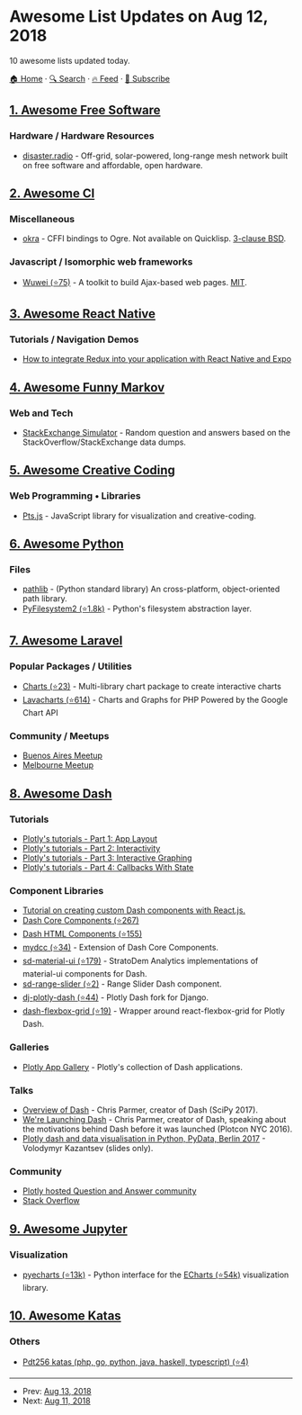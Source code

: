 # Awesome List Updates on Aug 12, 2018

10 awesome lists updated today.

[🏠 Home](/README.md) · [🔍 Search](https://www.trackawesomelist.com/search/) · [🔥 Feed](https://www.trackawesomelist.com/rss.xml) · [📮 Subscribe](https://trackawesomelist.us17.list-manage.com/subscribe?u=d2f0117aa829c83a63ec63c2f&id=36a103854c)



## [1. Awesome Free Software](/content/johnjago/awesome-free-software/README.md)

### Hardware / Hardware Resources

*   [disaster.radio](https://disaster.radio/) - Off-grid, solar-powered, long-range mesh network built on free software and affordable, open hardware.

## [2. Awesome Cl](/content/CodyReichert/awesome-cl/README.md)

### Miscellaneous

*   [okra](https://www.common-lisp.net/project/okra/manual.html) - CFFI bindings to Ogre. Not available on Quicklisp. [3-clause BSD](https://directory.fsf.org/wiki/License:BSD_3Clause).

### Javascript / Isomorphic web frameworks

*   [Wuwei (⭐75)](https://github.com/mtravers/wuwei/) - A toolkit to build Ajax-based web pages. [MIT](https://opensource.org/licenses/MIT).

## [3. Awesome React Native](/content/jondot/awesome-react-native/README.md)

### Tutorials / Navigation Demos

*   [How to integrate Redux into your application with React Native and Expo](https://medium.freecodecamp.org/how-to-integrate-redux-into-your-application-with-react-native-and-expo-ec37c9ca6033)

## [4. Awesome Funny Markov](/content/sublimino/awesome-funny-markov/README.md)

### Web and Tech

*   [StackExchange Simulator](https://se-simulator.lw1.at/) - Random question and answers based on the StackOverflow/StackExchange data dumps.

## [5. Awesome Creative Coding](/content/terkelg/awesome-creative-coding/README.md)

### Web Programming • Libraries

*   [Pts.js](https://ptsjs.org/) - JavaScript library for visualization and creative-coding.

## [6. Awesome Python](/content/vinta/awesome-python/README.md)

### Files

*   [pathlib](https://docs.python.org/3/library/pathlib.html) - (Python standard library) An cross-platform, object-oriented path library.
*   [PyFilesystem2 (⭐1.8k)](https://github.com/pyfilesystem/pyfilesystem2) - Python's filesystem abstraction layer.

## [7. Awesome Laravel](/content/chiraggude/awesome-laravel/README.md)

### Popular Packages / Utilities

*   [Charts (⭐23)](https://github.com/ConsoleTVs/Charts) - Multi-library chart package to create interactive charts
*   [Lavacharts (⭐614)](https://github.com/kevinkhill/lavacharts) - Charts and Graphs for PHP Powered by the Google Chart API

### Community / Meetups

*   [Buenos Aires Meetup](https://www.meetup.com/Laravel-Buenos-Aires/)
*   [Melbourne Meetup](https://www.meetup.com/Melbourne-laravel-Meetup/)

## [8. Awesome Dash](/content/ucg8j/awesome-dash/README.md)

### Tutorials

*   [Plotly's tutorials - Part 1: App Layout](https://plot.ly/dash/getting-started)
*   [Plotly's tutorials - Part 2: Interactivity](https://plot.ly/dash/getting-started-part-2)
*   [Plotly's tutorials - Part 3: Interactive Graphing](https://plot.ly/dash/interactive-graphing)
*   [Plotly's tutorials - Part 4: Callbacks With State](https://plot.ly/dash/state)

### Component Libraries

*   [Tutorial on creating custom Dash components with React.js.](https://plot.ly/dash/plugins)
*   [Dash Core Components (⭐267)](https://github.com/plotly/dash-core-components)
*   [Dash HTML Components (⭐155)](https://github.com/plotly/dash-html-components)
*   [mydcc (⭐34)](https://github.com/jimmybow/mydcc) - Extension of Dash Core Components.
*   [sd-material-ui (⭐179)](https://github.com/StratoDem/sd-material-ui) - StratoDem Analytics implementations of material-ui components for Dash.
*   [sd-range-slider (⭐2)](https://github.com/StratoDem/sd-range-slider) - Range Slider Dash component.
*   [dj-plotly-dash (⭐44)](https://github.com/pikhovkin/dj-plotly-dash) - Plotly Dash fork for Django.
*   [dash-flexbox-grid (⭐19)](https://github.com/pikhovkin/dash-flexbox-grid) - Wrapper around react-flexbox-grid for Plotly Dash.

### Galleries

*   [Plotly App Gallery](https://plot.ly/dash/gallery) - Plotly's collection of Dash applications.

### Talks

*   [Overview of Dash](https://www.youtube.com/watch?v=sea2K4AuPOk) - Chris Parmer, creator of Dash (SciPy 2017).
*   [We're Launching Dash](https://www.youtube.com/watch?v=5BAthiN0htc\&t=1s) - Chris Parmer, creator of Dash, speaking about the motivations behind Dash before it was launched (Plotcon NYC 2016).
*   [Plotly dash and data visualisation in Python, PyData, Berlin 2017](https://www.slideshare.net/vladimirkazantsev/plotly-dash-and-data-visualisation-in-python) - Volodymyr Kazantsev (slides only).

### Community

*   [Plotly hosted Question and Answer community](https://community.plot.ly)
*   [Stack Overflow](https://stackoverflow.com/questions/tagged/plotly-dash)

## [9. Awesome Jupyter](/content/markusschanta/awesome-jupyter/README.md)

### Visualization

*   [pyecharts (⭐13k)](https://github.com/pyecharts/pyecharts) - Python interface for the [ECharts (⭐54k)](https://github.com/apache/incubator-echarts) visualization library.

## [10. Awesome Katas](/content/gamontal/awesome-katas/README.md)

### Others

*   [Pdt256 katas (php, go, python, java, haskell, typescript) (⭐4)](https://github.com/pdt256/kata)

---

- Prev: [Aug 13, 2018](/content/2018/08/13/README.md)
- Next: [Aug 11, 2018](/content/2018/08/11/README.md)